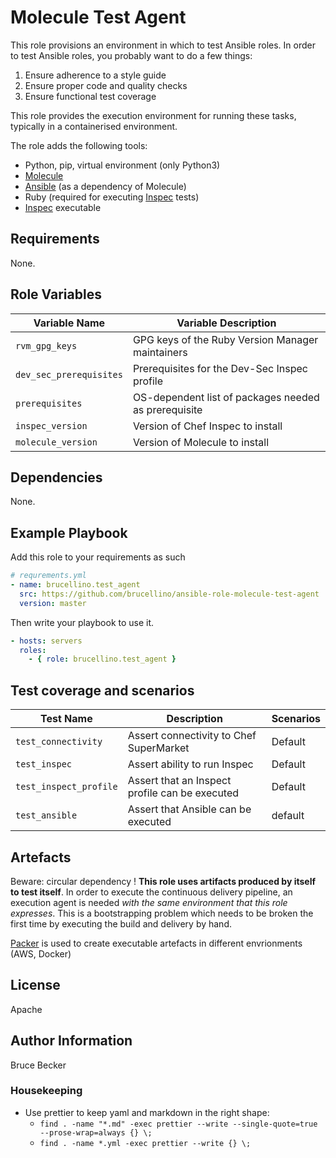 # Molecule Test Agent

This role provisions an environment in which to test Ansible roles.
In order to test Ansible roles, you probably want to do a few things:

1. Ensure adherence to a style guide
2. Ensure proper code and quality checks
3. Ensure functional test coverage

This role provides the execution environment for running these tasks, typically in a containerised environment.

The role adds the following tools:

- Python, pip, virtual environment (only Python3)
- [Molecule](https://molecule.readthedocs.io/en/latest/)
- [Ansible](https://docs.ansible.com/ansible) (as a dependency of Molecule)
- Ruby (required for executing [Inspec](https://inspec.io) tests)
- [Inspec](https://inspec.io) executable

## Requirements

None.

## Role Variables

| Variable Name           | Variable Description                                 |
| ----------------------- | ---------------------------------------------------- |
| `rvm_gpg_keys`          | GPG keys of the Ruby Version Manager maintainers     |
| `dev_sec_prerequisites` | Prerequisites for the Dev-Sec Inspec profile         |
| `prerequisites`         | OS-dependent list of packages needed as prerequisite |
| `inspec_version`        | Version of Chef Inspec to install                    |
| `molecule_version`      | Version of Molecule to install                       |

## Dependencies

None.

## Example Playbook

Add this role to your requirements as such

```yaml
# requrements.yml
- name: brucellino.test_agent
  src: https://github.com/brucellino/ansible-role-molecule-test-agent
  version: master
```

Then write your playbook to use it.

```yaml
- hosts: servers
  roles:
    - { role: brucellino.test_agent }
```

## Test coverage and scenarios

| Test Name              | Description                                    | Scenarios |
| ---------------------- | ---------------------------------------------- | --------- |
| `test_connectivity`    | Assert connectivity to Chef SuperMarket        | Default   |
| `test_inspec`          | Assert ability to run Inspec                   | Default   |
| `test_inspect_profile` | Assert that an Inspect profile can be executed | Default   |
| `test_ansible`         | Assert that Ansible can be executed            | default   |

## Artefacts

Beware: circular dependency ! **This role uses artifacts produced by itself to test itself**.
In order to execute the continuous delivery pipeline, an execution agent is needed _with the same environment that this role expresses_.
This is a bootstrapping problem which needs to be broken the first time by executing the build and delivery by hand.

[Packer](https://packer.io) is used to create executable artefacts in different envrionments (AWS, Docker)

## License

Apache

## Author Information

Bruce Becker

### Housekeeping

- Use prettier to keep yaml and markdown in the right shape:
  - `find . -name "*.md" -exec prettier --write --single-quote=true --prose-wrap=always {} \;`
  - `find . -name *.yml -exec prettier --write {} \;`
